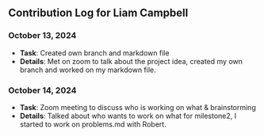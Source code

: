 ## Contribution Log for Liam Campbell

### October 13, 2024 
  - **Task**:  Created own branch and markdown file
  - **Details**: Met on zoom to talk about the project idea, created my own branch and worked on my markdown file.

### October 14, 2024
  - **Task**: Zoom meeting to discuss who is working on what & brainstorming
  - **Details**: Talked about who wants to work on what for milestone2, I started to work on problems.md with Robert.